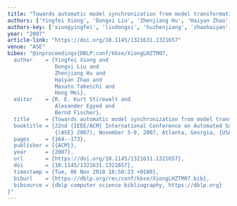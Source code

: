 ```yaml
---
title: "Towards automatic model synchronization from model transformations"
authors: ['Yingfei Xiong', 'Dongxi Liu', 'Zhenjiang Hu', 'Haiyan Zhao', 'Masato Takeichi', 'Hong Mei']
authors-key: ['xiongyingfei', 'liudongxi', 'huzhenjiang', 'zhaohaiyan', 'takeichimasato', 'meihong']
year: "2007"
article-link: "https://doi.org/10.1145/1321631.1321657"
venue: "ASE"
bibex: "@inproceedings{DBLP:conf/kbse/XiongLHZTM07,
  author    = {Yingfei Xiong and
               Dongxi Liu and
               Zhenjiang Hu and
               Haiyan Zhao and
               Masato Takeichi and
               Hong Mei},
  editor    = {R. E. Kurt Stirewalt and
               Alexander Egyed and
               Bernd Fischer},
  title     = {Towards automatic model synchronization from model transformations},
  booktitle = {22nd {IEEE/ACM} International Conference on Automated Software Engineering
               {(ASE} 2007), November 5-9, 2007, Atlanta, Georgia, {USA}},
  pages     = {164--173},
  publisher = {{ACM}},
  year      = {2007},
  url       = {https://doi.org/10.1145/1321631.1321657},
  doi       = {10.1145/1321631.1321657},
  timestamp = {Tue, 06 Nov 2018 16:58:23 +0100},
  biburl    = {https://dblp.org/rec/conf/kbse/XiongLHZTM07.bib},
  bibsource = {dblp computer science bibliography, https://dblp.org}
}"
---
```

